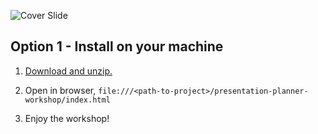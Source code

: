 ![Cover Slide](https://raw.githubusercontent.com/eschabell/presentation-planner-workshop/master/cover.png)

Option 1 - Install on your machine
----------------------------------
1. [Download and unzip.](https://github.com/eschabell/presentation-planner-workshop/archive/master.zip)

2. Open in browser, `file:///<path-to-project>/presentation-planner-workshop/index.html`

3. Enjoy the workshop! 

